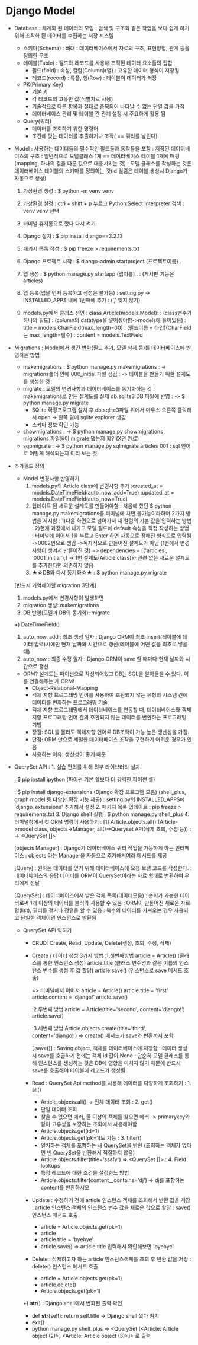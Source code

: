 # Django Model

- Database
: 체계화 된 데이터의 모임
: 검색 및 구조화 같은 작업을 보다 쉽게 하기 위해 조직화 된 데이터를 수집하는 저장 시스템
  - 스키마(Schema)
  : 뼈대
  : 데이터베이스에서 자료의 구조, 표현방법, 관계 등을 정의한 구조
  - 테이블(Table)
  : 필드와 레코드를 사용해 조직된 데이터 요소들의 집합
    - 필드(field)
    : 속성, 컬럼(Column)(열)
    : 고유한 데이터 형식이 저장됨
    - 레코드(record)
    : 튜플, 행(Row)
    : 테이블이 데이터가 저장
  - PK(Primary Key)
    - 기본 키
    - 각 레코드의 고유한 값(식별자로 사용)
    - 기술적으로 다른 항목과 절대로 중복되어 나타날 수 없는 단일 값을 가짐
    - 데이터베이스 관리 및 테이블 간 관계 설정 시 주요하게 활용 됨
  - Query(쿼리)
    - 데이터를 조회하기 위한 명령어
    - 조건에 맞는 데이터를 추출하거나 조작( == 쿼리를 날린다)

- Model
: 사용하는 데이터들의 필수적인 필드들과 동작들을 포함
: 저장된 데이터베이스의 구조
: 일반적으로 모델클래스 1개 == 데이터베이스 테이블 1개에 매핑(mapping, 하나의 값을 다른 값으로 대응시키는 것)
: 모델 클래스를 작성하는 것은 데이터베이스 테이블의 스키마를 정의하는 것(id 컬럼은 테이블 생성시 Django가 자동으로 생성)

  1. 가상환경 생성
  : $ python -m venv venv
  2. 가상환경 설정
  : ctrl + shift + p 누르고 Python:Select Interpreter 검색
  : venv venv 선택
  3. 터미널 휴지통으로 껐다 다시 켜기
  4. Django 설치
  : $ pip install django==3.2.13 
  5. 패키지 목록 작성
  : $ pip freeze > requirements.txt
  6. Django 프로젝트 시작
  : $ django-admin startproject (프로젝트이름) .
  7. 앱 생성
  : $ python manage.py startapp (앱이름) .
  : (게시판 기능은 articles)
  8. 앱 등록(앱을 먼저 등록하고 생성은 불가능)
  : setting.py -> INSTALLED_APPS 내에 1번째에 추가
  : (',' 잊지 않기)

  9. models.py에서 클래스 선언
  : class Article(models.Model):
  : (class변수가 하나의 필드)
  :   (column의 datatype을 넣어줘야함->models에 들어있음)
  :   title = models.CharField(max_length=00)
  :   (필드이름 = 타입)(CharField는 max_length=필수)
  :   content = models.TextField

- Migrations
: Model에서 생긴 변화(필드 추가, 모델 삭제 등)를 데이터베이스에 반영하는 방법
  - makemigrations
  : $ python manage.py makemigrations
  : -> migrations폴더 안에 000_initial 파일 생김 
  : -> 테이블을 만들기 위한 설계도를 생성한 것
  - migrate
  : 모델의 변경사항과 데이터베이스를 동기화하는 것
  : makemigrations로 만든 설계도를 실제 db.sqlite3 DB 파일에 반영
  : -> $ python manage.py migrate
    - SQlite 확장프로그램 설치 후 db.sqlite3파일 위에서 마우스 오른쪽 클릭해서 open -> 왼쪽 밑에 sqlite explorer 생김
    - 스키마 정보 확인 가능
  - showmigrations
  : -> $ python manage.py showmigrations
  : migrations 파일들이 migrate 됐는지 확인(X면 완료)
  - sqpmigrate
  : -> $ python manage.py sqlmigrate articles 001
  : sql 언어로 어떻게 해석되는지 미리 보는 것

- 추가필드 정의
  - Model 변경사항 반영하기
    1. models.py의 Article class에 변경사항 추가
    :created_at = models.DateTimeField(auto_now_add=True)
    :updated_at = models.DateTimeField(auto_now=True)
    2. 업데이트 된 새로운 설계도를 만들어야함
    : 처음에 했던 $ python manage.py makemigrations을 터미널에 치면 불가능이라하며 2가지 방법을 제시함
    : 1)다음 화면으로 넘어가서 새 컬럼의 기본 값을 입력하는 방법
    : 2)현재 과정에서 나가고 모델 필드에 default 속성을 직접 작성하는 방법
    : 터미널에 이어서 1을 누르고 Enter 하면 자동으로 정해진 형식으로 입력됨
    ->0002번으로 생김
    ->독자적으로 만들어진 설계도가 아님 (1번에서 변경사항이 생겨서 만들어진 것)
    => dependencies = [('articles', '0001_initial'),]
    -> 1번 설계도(Article class)와 관련 없는 새로운 설계도를 추가한다면 의존하지 않음
    3. ★☆DB와 다시 동기화☆★
    : $ python manage.py migrate

  [반드시 기억해야할 migration 3단계]
  1. models.py에서 변경사항이 발생하면
  2. migration 생성: makemigrations
  3. DB 반영(모델과 DB의 동기화): migrate

    +) DateTimeField()
    1. auto_now_add
    : 최초 생성 일자
    : Django ORM이 최초 insert(테이블에 데이터 입력)시에만 현재 날짜와 시간으로 갱신(테이블에 어떤 값을 최초로 넣을 때)
    2. auto_now
    : 최종 수정 일자
    : Django ORM이 save 할 때마다 현재 날짜와 시간으로 갱신

  * ORM?
    설계도는 파이썬으로 작성되어있고
    DB는 SQL을 알아들을 수 있다.
    이를 연결해주는 게 ORM!
    - Object-Relational-Mapping
    - 객체 지향 프로그래밍 언어를 사용하여 호환되지 않는 유형의 시스템 간에 데이터를 변화하는 프로그래밍 기술
    - 객체 지향 프로그래밍에서 데이터베이스를 연동할 때, 데이터베이스와 객체 지향 프로그래밍 언어 간의 호환되지 않는 데이터를 변환하는 프로그래밍 기법
    - 장점: SQL을 몰라도 객체지향 언어로 DB조작이 가능 높은 생산성을 가짐.
    - 단점: ORM 만으로 세밀한 데이터베이스 조작을 구현하기 어려운 경우가 있음
    - 사용하는 이유: 생산성이 좋기 때문

- QuerySet API
  : 1. 실습 편의를 위해 외부 라이브러리 설치

  : $ pip install ipython
  (파이썬 기본 쉘보다 더 강력한 파이썬 쉘)

  : $ pip install django-extensions
  (Django 확장 프로그램 모음)
  (shell_plus, graph model 등 다양한 확장 기능 제공)
  : setting.py의 INSTALLED_APPS에 'django_extensions' 추가해서 설정
  2. 패키지 목록 업데이트
  : pip freeze > requirements.txt
  3. Django shell 실행
  : $ python manage.py shell_plus
  4. 터미널창에서 첫 ORM 명령어 사용하기
  : [1] Article.objects.all()
  (Article->model class,
    objects->Manager,
    all()->Queryset API(삭제 조회, 수정 등))
  : -> <QuerySet []>

  [objects Manager]
  : Django가 데이터베이스 쿼리 작업을 가능하게 하는 인터페이스
  : objects 라는 Manager을 자동으로 추가해서여러 메서드를 제공

  [Query]
  : 원하는 데이터를 얻기 위해 데이터베이스에 요청 보낼 코드를 작성한다.
  : 데이터베이스의 응답 데이터를 ORM이 QuerySet이라는 자료 형태로 변환하여 우리에게 전달

  [QuerySet]
  : 데이터베이스에서 받은 객체 목록(데이터모음)
  : 순회가 가능한 데이터로써 1개 이상의 데이터를 불러와 사용할 수 있음
  : ORM이 만들어진 새로운 자료형(list), 필터를 걸거나 정렬을 할 수 있음
  : 복수의 데이터를 가져오는 경우 사용되고 단일한 객체이면 인스턴스로 반환됨

  - QuerySet API 익히기
    - CRUD: Create, Read, Update, Delete(생성, 조회, 수정, 삭제)
    - Create / 데이터 생성 3가지 방법
    :1.첫번째방법
    article = Article() (클래스를 통한 인스턴스 생성)
    article.title (클래스 변수명과 같은 이름의 인스턴스 변수를 생성 후 값 할당)
    article.save() (인스턴스로 save 메서드 호출)

      => 터미널에서 이어서
    article = Article()
    article.title = 'first'
    article.content = 'django!'
    article.save()
    
      :2.두번째 방법
    article = Article(title='second', content='django!')
    article.save()

      :3.세번째 방법
    Article.objects.create(title='third', content='django!')
    => create() 메서드가 save와 반환까지 포함

      [.save()]
    : Saving object, 객체를 데이터베이스에 저장함
    : 데이터 생성 시 save를 호출하기 전에는 객체 id 값이 None
    : 단순히 모델 클래스를 통해 인스턴스를 생성하는 것은 DB에 영향을 미치지 않기 때문에 반드시 save를 호출해야 테이블에 레코드가 생성됨


    - Read
    : QuerySet Api method를 사용해 데이터를 다양하게 조회하기
    : 1. all()
      - Article.objects.all() -> 전체 데이터 조회
    : 2. get()
      - 단일 데이터 조회
      - 찾을 수 없으면 에러, 둘 이상의 객체를 찾으면 에러 -> primarykey와 같이 고유성을 보장하는 조회에서 사용해야함
      - Article.objects.get(id=1)
      - Article.objects.get(pk=1)도 가능
    : 3. filter()
      - 일치하는 객체를 포함하는 새 QuerySet을 반환
      (조회하는 객체가 없다면 빈 QuerySet을 반환해서 적절하지 않음)
      - Article.objects.filter(title='ssafy')
      => <QuerySet []>
    : 4. Field lookups
      - 특정 레코드에 대한 조건을 설정한느 방법
      - Article.objects.filter(content__contains='dj')
      -> dj를 포함하는 content를 반환하시오

    - Update
    : 수정하기 전에 article 인스턴스 객체를 조회해서 반환 값을 저장
    : article 인스턴스 객체의 인스턴스 변수 값을 새로운 값으로 할당
    : save() 인스턴스 매서드 호출
      - article = Article.objects.get(pk=1)
      - article
      - article.title = 'byebye'
      - article.save()
      => article.title 입력해서 확인해보면 'byebye'

    - Delete
    : 삭제하고자 하는 article 인스턴스객체를 조회 후 반환 값을 저장
    : delete() 인스턴스 메서드 호출
      - article = Article.objects.get(pk=1)
      - article.delete()
      - Article.objects.get(pk=1)


    +) __str__()
    : Django shell에서 변화된 출력 확인
      - def __str__(self):
          return self.title
      -> Django shell 껐다 켜기
      - exit()
      - python manage.py shell_plus
      => <QuerySet [<Article: Article object (2)>, <Article: Article object (3)>]> 로 출력

    




